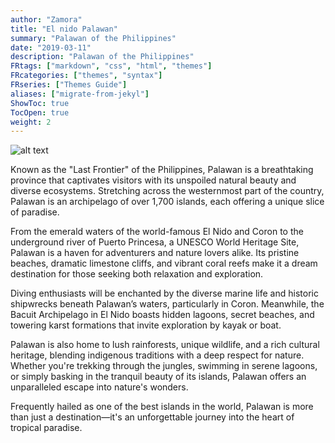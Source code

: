 ```yaml
---
author: "Zamora"
title: "El nido Palawan"
summary: "Palawan of the Philippines"
date: "2019-03-11"
description: "Palawan of the Philippines"
FRtags: ["markdown", "css", "html", "themes"]
FRcategories: ["themes", "syntax"]
FRseries: ["Themes Guide"]
aliases: ["migrate-from-jekyl"]
ShowToc: true
TocOpen: true
weight: 2
---
```


![alt text](/B2.jpg)

Known as the "Last Frontier" of the Philippines, Palawan is a breathtaking province that captivates visitors with its unspoiled natural beauty and diverse ecosystems. Stretching across the westernmost part of the country, Palawan is an archipelago of over 1,700 islands, each offering a unique slice of paradise.

From the emerald waters of the world-famous El Nido and Coron to the underground river of Puerto Princesa, a UNESCO World Heritage Site, Palawan is a haven for adventurers and nature lovers alike. Its pristine beaches, dramatic limestone cliffs, and vibrant coral reefs make it a dream destination for those seeking both relaxation and exploration.

Diving enthusiasts will be enchanted by the diverse marine life and historic shipwrecks beneath Palawan’s waters, particularly in Coron. Meanwhile, the Bacuit Archipelago in El Nido boasts hidden lagoons, secret beaches, and towering karst formations that invite exploration by kayak or boat.

Palawan is also home to lush rainforests, unique wildlife, and a rich cultural heritage, blending indigenous traditions with a deep respect for nature. Whether you're trekking through the jungles, swimming in serene lagoons, or simply basking in the tranquil beauty of its islands, Palawan offers an unparalleled escape into nature's wonders.

Frequently hailed as one of the best islands in the world, Palawan is more than just a destination—it's an unforgettable journey into the heart of tropical paradise.
